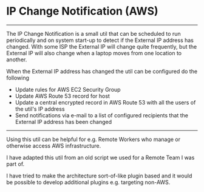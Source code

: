 # IP Change Notification (AWS)
--------

The IP Change Notification is a small util that can be scheduled to run periodically and on system start-up to detect if the External IP address has changed. With some ISP the External IP will change quite frequently, but the External IP will also change when a laptop moves from one location to another.

When the External IP address has changed the util can be configured do the following 

* Update rules for AWS EC2 Security Group
* Update AWS Route 53 record for host
* Update a central encrypted record in AWS Route 53 with all the users of the util's IP address
* Send notifications via e-mail to a list of configured recipients that the External IP address has been changed

--------

Using this util can be helpful for e.g. Remote Workers who manage or otherwise access AWS infrastructure.

I have adapted this util from an old script we used for a Remote Team I was part of.

I have tried to make the architecture sort-of-like plugin based and it would be possible to develop additional plugins e.g. targeting non-AWS.
